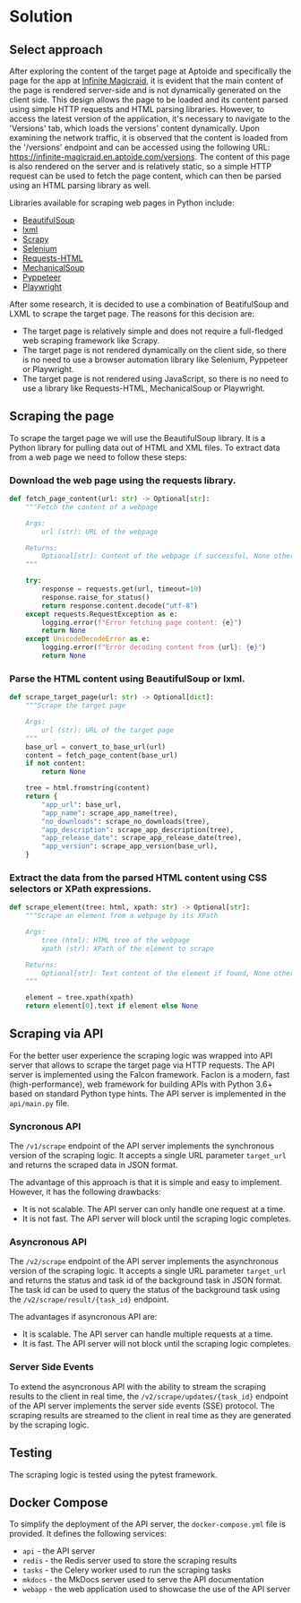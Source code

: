 # Solution

## Select approach

After exploring the content of the target page at Aptoide and specifically the page for the app at [Infinite Magicraid](https://infinite-magicraid.en.aptoide.com/app), it is evident that the main content of the page is rendered server-side and is not dynamically generated on the client side. This design allows the page to be loaded and its content parsed using simple HTTP requests and HTML parsing libraries. However, to access the latest version of the application, it's necessary to navigate to the 'Versions' tab, which loads the versions' content dynamically. Upon examining the network traffic, it is observed that the content is loaded from the '/versions' endpoint and can be accessed using the following URL: https://infinite-magicraid.en.aptoide.com/versions. The content of this page is also rendered on the server and is relatively static, so a simple HTTP request can be used to fetch the page content, which can then be parsed using an HTML parsing library as well.

Libraries available for scraping web pages in Python include:

- [BeautifulSoup](https://www.crummy.com/software/BeautifulSoup/bs4/doc/)
- [lxml](https://lxml.de/)
- [Scrapy](https://scrapy.org/)
- [Selenium](https://www.selenium.dev/)
- [Requests-HTML](https://requests.readthedocs.io/projects/requests-html/en/latest/)
- [MechanicalSoup](https://mechanicalsoup.readthedocs.io/en/stable/)
- [Pyppeteer](https://miyakogi.github.io/pyppeteer/)
- [Playwright](https://playwright.dev/python/)

After some research, it is decided to use a combination of BeatifulSoup and LXML to scrape the target page. The reasons for this decision are:

- The target page is relatively simple and does not require a full-fledged web scraping framework like Scrapy.
- The target page is not rendered dynamically on the client side, so there is no need to use a browser automation library like Selenium, Pyppeteer or Playwright.
- The target page is not rendered using JavaScript, so there is no need to use a library like Requests-HTML, MechanicalSoup or Playwright.

## Scraping the page

To scrape the target page we will use the BeautifulSoup library. It is a Python library for pulling data out of HTML and XML files. To extract data from a web page we need to follow these steps:

### Download the web page using the requests library.

```python
def fetch_page_content(url: str) -> Optional[str]:
    """Fetch the content of a webpage

    Args:
        url (str): URL of the webpage

    Returns:
        Optional[str]: Content of the webpage if successful, None otherwise
    """

    try:
        response = requests.get(url, timeout=10)
        response.raise_for_status()
        return response.content.decode("utf-8")
    except requests.RequestException as e:
        logging.error(f"Error fetching page content: {e}")
        return None
    except UnicodeDecodeError as e:
        logging.error(f"Error decoding content from {url}: {e}")
        return None
```

### Parse the HTML content using BeautifulSoup or lxml.

```python
def scrape_target_page(url: str) -> Optional[dict]:
    """Scrape the target page

    Args:
        url (str): URL of the target page
    """
    base_url = convert_to_base_url(url)
    content = fetch_page_content(base_url)
    if not content:
        return None

    tree = html.fromstring(content)
    return {
        "app_url": base_url,
        "app_name": scrape_app_name(tree),
        "no_downloads": scrape_no_downloads(tree),
        "app_description": scrape_app_description(tree),
        "app_release_date": scrape_app_release_date(tree),
        "app_version": scrape_app_version(base_url),
    }
```

### Extract the data from the parsed HTML content using CSS selectors or XPath expressions.

```python
def scrape_element(tree: html, xpath: str) -> Optional[str]:
    """Scrape an element from a webpage by its XPath

    Args:
        tree (html): HTML tree of the webpage
        xpath (str): XPath of the element to scrape

    Returns:
        Optional[str]: Text content of the element if found, None otherwise
    """

    element = tree.xpath(xpath)
    return element[0].text if element else None
```

## Scraping via API

For the better user experience the scraping logic was wrapped into API server that allows to scrape the target page via HTTP requests. The API server is implemented using the Falcon framework. Faclon is a modern, fast (high-performance), web framework for building APIs with Python 3.6+ based on standard Python type hints. The API server is implemented in the `api/main.py` file.

### Syncronous API

The `/v1/scrape` endpoint of the API server implements the synchronous version of the scraping logic. It accepts a single URL parameter `target_url` and returns the scraped data in JSON format. 

The advantage of this approach is that it is simple and easy to implement. However, it has the following drawbacks:

* It is not scalable. The API server can only handle one request at a time.
* It is not fast. The API server will block until the scraping logic completes.

### Asyncronous API

The `/v2/scrape` endpoint of the API server implements the asynchronous version of the scraping logic. It accepts a single URL parameter `target_url` and returns the status and task id of the background task in JSON format. The task id can be used to query the status of the background task using the `/v2/scrape/result/{task_id}` endpoint. 

The advantages if asyncronous API are:

* It is scalable. The API server can handle multiple requests at a time.
* It is fast. The API server will not block until the scraping logic completes.
 
### Server Side Events

To extend the asyncronous API with the ability to stream the scraping results to the client in real time, the `/v2/scrape/updates/{task_id}` endpoint of the API server implements the server side events (SSE) protocol. The scraping results are streamed to the client in real time as they are generated by the scraping logic.

## Testing

The scraping logic is tested using the pytest framework.

## Docker Compose

To simplify the deployment of the API server, the `docker-compose.yml` file is provided. It defines the following services:

* `api` - the API server
* `redis` - the Redis server used to store the scraping results
* `tasks` - the Celery worker used to run the scraping tasks
* `mkdocs` - the MkDocs server used to serve the API documentation
* `webapp` - the web application used to showcase the use of the API server

